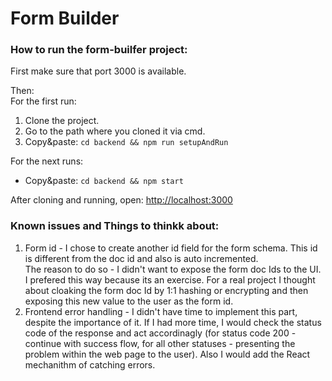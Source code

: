 # Form Builder

### How to run the form-builfer project:  

First make sure that port 3000 is available.  

Then:  
For the first run:
1. Clone the project.
2. Go to the path where you cloned it via cmd.
3. Copy&paste: `cd backend && npm run setupAndRun`

For the next runs:  
- Copy&paste: `cd backend && npm start`

After cloning and running, open: <http://localhost:3000>

### Known issues and Things to thinkk about:
1. Form id - I chose to create another id field for the form schema. This id is different from the doc id and also is auto incremented.  
The reason to do so - I didn't want to expose the form doc Ids to the UI.
I prefered this way because its an exercise. For a real project I thought about cloaking the form doc Id by 1:1 hashing or encrypting and then exposing this new value to the user as the form id.
2. Frontend error handling - I didn't have time to implement this part, despite the importance of it. If I had more time, I would check the status code of the response and act accordinagly (for status code 200 - continue with success flow, for all other statuses - presenting the problem within the web page to the user). Also I would add the React mechanithm of catching errors.

